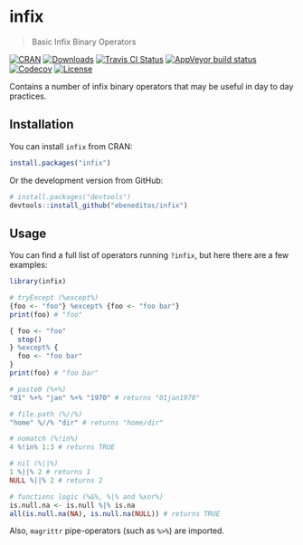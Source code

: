 # infix

> Basic Infix Binary Operators

[![CRAN](http://www.r-pkg.org/badges/version/infix)](https://cran.r-project.org/package=infix)
[![Downloads](https://cranlogs.r-pkg.org/badges/infix)](https://www.r-pkg.org/pkg/infix)
[![Travis CI Status](https://travis-ci.org/ebeneditos/infix.svg?branch=master)](https://travis-ci.org/ebeneditos/infix)
[![AppVeyor build status](https://ci.appveyor.com/api/projects/status/github/ebeneditos/infix?branch=master&svg=true)](https://ci.appveyor.com/project/ebeneditos/infix)
[![Codecov](https://codecov.io/gh/ebeneditos/infix/branch/master/graphs/badge.svg?branch=master)](https://codecov.io/gh/ebeneditos/infix)
[![License](https://img.shields.io/cran/l/infix.svg)](https://www.gnu.org/licenses/gpl-3.0.html)

Contains a number of infix binary operators that may be useful in day to day practices.

## Installation

You can install `infix` from CRAN:

``` r
install.packages("infix")
```

Or the development version from GitHub:

``` r
# install.packages("devtools")
devtools::install_github("ebeneditos/infix")
```

## Usage

You can find a full list of operators running `?infix`, but here there are a few examples:

```r
library(infix)

# tryExcept (%except%)
{foo <- "foo"} %except% {foo <- "foo bar"}
print(foo) # "foo"

{ foo <- "foo"
  stop()
} %except% {
  foo <- "foo bar"
}
print(foo) # "foo bar"

# paste0 (%+%)
"01" %+% "jan" %+% "1970" # returns "01jan1970"

# file.path (%//%)
"home" %//% "dir" # returns "home/dir"

# nomatch (%!in%)
4 %!in% 1:3 # returns TRUE

# nil (%||%)
1 %||% 2 # returns 1
NULL %||% 2 # returns 2

# functions logic (%&%, %|% and %xor%)
is.null.na <- is.null %|% is.na
all(is.null.na(NA), is.null.na(NULL)) # returns TRUE
```

Also, `magrittr` pipe-operators (such as `%>%`) are imported.
